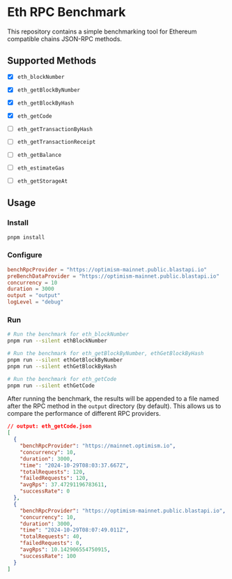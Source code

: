 # Eth RPC Benchmark

This repository contains a simple benchmarking tool for Ethereum compatible chains JSON-RPC methods. 

## Supported Methods

- [x] `eth_blockNumber`
- [x] `eth_getBlockByNumber`
- [x] `eth_getBlockByHash`
- [x] `eth_getCode`
- [ ] `eth_getTransactionByHash`
- [ ] `eth_getTransactionReceipt`
- [ ] `eth_getBalance`
- [ ] `eth_estimateGas`
- [ ] `eth_getStorageAt`


## Usage

### Install

```sh
pnpm install
```

### Configure

```toml
benchRpcProvider = "https://optimism-mainnet.public.blastapi.io"
preBenchDataProvider = "https://optimism-mainnet.public.blastapi.io"
concurrency = 10
duration = 3000
output = "output"
logLevel = "debug"
```

### Run

```sh
# Run the benchmark for eth_blockNumber
pnpm run --silent ethBlockNumber

# Run the benchmark for eth_getBlockByNumber, ethGetBlockByHash
pnpm run --silent ethGetBlockByNumber
pnpm run --silent ethGetBlockByHash

# Run the benchmark for eth_getCode
pnpm run --silent ethGetCode
```

After running the benchmark, the results will be appended to a file named after the RPC method in the `output` directory (by default). This allows us to compare the performance of different RPC providers. 

```json
// output: eth_getCode.json
[
  {
    "benchRpcProvider": "https://mainnet.optimism.io",
    "concurrency": 10,
    "duration": 3000,
    "time": "2024-10-29T08:03:37.667Z",
    "totalRequests": 120,
    "failedRequests": 120,
    "avgRps": 37.47291196783611,
    "successRate": 0
  },
  {
    "benchRpcProvider": "https://optimism-mainnet.public.blastapi.io",
    "concurrency": 10,
    "duration": 3000,
    "time": "2024-10-29T08:07:49.011Z",
    "totalRequests": 40,
    "failedRequests": 0,
    "avgRps": 10.142906554750915,
    "successRate": 100
  }
]
```
